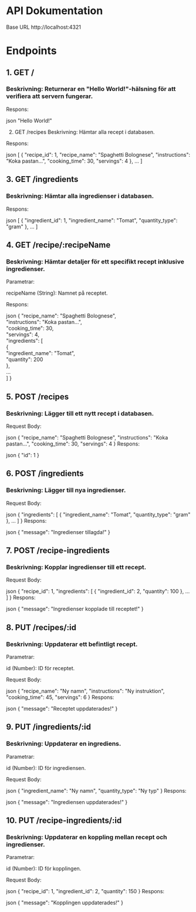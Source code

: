 # API Dokumentation
Base URL
http://localhost:4321

# Endpoints

## 1. GET /

### Beskrivning: Returnerar en "Hello World!"-hälsning för att verifiera att servern fungerar.

Respons:

json
"Hello World!"

2. GET /recipes
Beskrivning: Hämtar alla recept i databasen.

Respons:

json
[
  {
    "recipe_id": 1,
    "recipe_name": "Spaghetti Bolognese",
    "instructions": "Koka pastan...",
    "cooking_time": 30,
    "servings": 4
  },
  ...
]

## 3. GET /ingredients

### Beskrivning: Hämtar alla ingredienser i databasen.

Respons:

json
[
  {
    "ingredient_id": 1,
    "ingredient_name": "Tomat",
    "quantity_type": "gram"
  },
  ...
]

## 4. GET /recipe/:recipeName

### Beskrivning: Hämtar detaljer för ett specifikt recept inklusive ingredienser.

Parametrar:

recipeName (String): Namnet på receptet.

Respons:

json
{
"recipe_name": "Spaghetti Bolognese",\
  "instructions": "Koka pastan...",\
  "cooking_time": 30,\
  "servings": 4,\
  "ingredients": [\
    {\
      "ingredient_name": "Tomat",\
      "quantity": 200\
    },\
    ...\
  ]
}

## 5. POST /recipes

### Beskrivning: Lägger till ett nytt recept i databasen.

Request Body:

json
{
  "recipe_name": "Spaghetti Bolognese",
  "instructions": "Koka pastan...",
  "cooking_time": 30,
  "servings": 4
}
Respons:

json
{
  "id": 1
}

## 6. POST /ingredients

### Beskrivning: Lägger till nya ingredienser.

Request Body:

json
{
  "ingredients": [
    {
      "ingredient_name": "Tomat",
      "quantity_type": "gram"
    },
    ...
  ]
}
Respons:

json
{
  "message": "Ingredienser tillagda!"
}

## 7. POST /recipe-ingredients

### Beskrivning: Kopplar ingredienser till ett recept.

Request Body:

json
{
  "recipe_id": 1,
  "ingredients": [
    {
      "ingredient_id": 2,
      "quantity": 100
    },
    ...
  ]
}
Respons:

json
{
  "message": "Ingredienser kopplade till receptet!"
}
## 8. PUT /recipes/:id

### Beskrivning: Uppdaterar ett befintligt recept.

Parametrar:

id (Number): ID för receptet.

Request Body:

json
{
  "recipe_name": "Ny namn",
  "instructions": "Ny instruktion",
  "cooking_time": 45,
  "servings": 6
}
Respons:

json
{
  "message": "Receptet uppdaterades!"
}
## 9. PUT /ingredients/:id

### Beskrivning: Uppdaterar en ingrediens.

Parametrar:

id (Number): ID för ingrediensen.

Request Body:

json
{
  "ingredient_name": "Ny namn",
  "quantity_type": "Ny typ"
}
Respons:

json
{
  "message": "Ingrediensen uppdaterades!"
}

## 10. PUT /recipe-ingredients/:id

### Beskrivning: Uppdaterar en koppling mellan recept och ingredienser.

Parametrar:

id (Number): ID för kopplingen.

Request Body:

json
{
  "recipe_id": 1,
  "ingredient_id": 2,
  "quantity": 150
}
Respons:

json
{
  "message": "Kopplingen uppdaterades!"
}